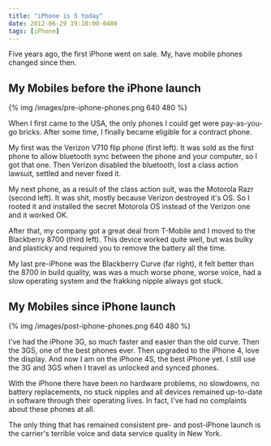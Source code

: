 ```yaml
---
title: "iPhone is 5 today"
date: 2012-06-29 19:18:00-0400
tags: [iPhone]
---
```


Five years ago, the first iPhone went on sale. My, have mobile phones changed since then.

## My Mobiles before the iPhone launch

{% img /images/pre-iphone-phones.png 640 480 %}

When I first came to the USA, the only phones I could get were pay-as-you-go bricks. After some time, I finally became eligible for a contract phone. 

My first was the Verizon V710 flip phone (first left). It was sold as the first phone to allow bluetooth sync between the phone and your computer, so I got that one. Then Verizon disabled the bluetooth, lost a class action lawsuit, settled and never fixed it.

My next phone, as a result of the class action suit, was the Motorola Razr (second left). It was shit, mostly because Verizon destroyed it's OS. So I rooted it and installed the secret Motorola OS instead of the Verizon one and it worked OK.

After that, my company got a great deal from T-Mobile and I moved to the Blackberry 8700 (third left). This device worked quite well, but was bulky and plasticky and required you to remove the battery all the time.

My last pre-iPhone was the Blackberry Curve (far right), it felt better than the 8700 in build quality, was was a much worse phone, worse voice, had a slow operating system and the frakking nipple always got stuck.

## My Mobiles since iPhone launch

{% img /images/post-iphone-phones.png 640 480 %}

I've had the iPhone 3G, so much faster and easier than the old curve. Then the 3GS, one of the best phones ever. Then upgraded to the iPhone 4, love the display. And now I am on the iPhone 4S, the best iPhone yet. I still use the 3G and 3GS when I travel as unlocked and synced phones.

With the iPhone there have been no hardware problems, no slowdowns, no battery replacements, no stuck nipples and all devices remained up-to-date in software through their operating lives. In fact, I've had no complaints about these phones at all.

The only thing that has remained consistent pre- and post-iPhone launch is the carrier's terrible voice and data service quality in New York.
